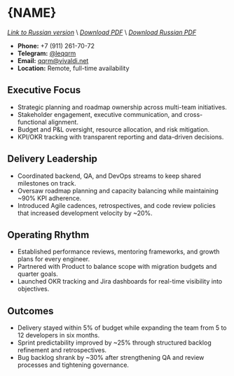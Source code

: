 # {NAME}
*[Link to Russian version](./RESUME_EM_RU.MD)* \\
*[Download PDF](https://qqrm.github.io/CV/Belyakov_em_en.pdf)* \\
*[Download Russian PDF](https://qqrm.github.io/CV/Belyakov_em_ru.pdf)*

- **Phone:** +7 (911) 261-70-72
- **Telegram:** [@leqqrm](https://t.me/leqqrm)
- **Email:** [qqrm@vivaldi.net](mailto:qqrm@vivaldi.net)
- **Location:** Remote, full-time availability

## Executive Focus
- Strategic planning and roadmap ownership across multi-team initiatives.
- Stakeholder engagement, executive communication, and cross-functional alignment.
- Budget and P&L oversight, resource allocation, and risk mitigation.
- KPI/OKR tracking with transparent reporting and data-driven decisions.

## Delivery Leadership
- Coordinated backend, QA, and DevOps streams to keep shared milestones on track.
- Oversaw roadmap planning and capacity balancing while maintaining ~90% KPI adherence.
- Introduced Agile cadences, retrospectives, and code review policies that increased development velocity by ~20%.

## Operating Rhythm
- Established performance reviews, mentoring frameworks, and growth plans for every engineer.
- Partnered with Product to balance scope with migration budgets and quarter goals.
- Launched OKR tracking and Jira dashboards for real-time visibility into objectives.

## Outcomes
- Delivery stayed within 5% of budget while expanding the team from 5 to 12 developers in six months.
- Sprint predictability improved by ~25% through structured backlog refinement and retrospectives.
- Bug backlog shrank by ~30% after strengthening QA and review processes and tightening governance.

